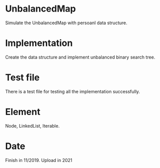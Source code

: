 # UnbalancedMap
Simulate the UnbalancedMap with persoanl data structure.
# Implementation
Create the data structure and implement unbalanced binary search tree.
# Test file
There is a test file for testing all the implementation successfully. 
# Element
Node, LinkedList, Iterable.
# Date
Finish in 11/2019.  Upload in 2021
